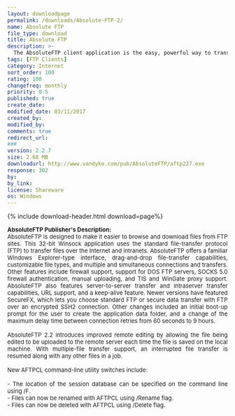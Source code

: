 ```yaml
---
layout: downloadpage
permalink: /downloads/Absolute-FTP-2/
name: Absolute FTP
file_type: download
title: Absolute FTP
description: >-
  The AbsoluteFTP client application is the easy, powerful way to transfer files using FTP, with a simple Explorer-like interface...
tags: [FTP Clients]
category: Internet
sort_order: 100
rating: 100
changefreq: monthly
priority: 0.5
published: true
create_date: 
modified_date: 03/11/2017
created_by: 
modified_by: 
comments: true
redirect_url: 
### 
version: 2.2.7
size: 2.68 MB
downloadurl: http://www.vandyke.com/pub/AbsoluteFTP/aftp227.exe
response: 302
by: 
by_link: 
license: Shareware
os: Windows
---
```


{% include download-header.html download=page%}

<p style="fix-download-text !important">
<p><font size="2"><p align="justify"><strong>AbsoluteFTP Publisher's Description:</strong> <br />
<font size="2">AbsoluteFTP is designed to make it easier to browse and download files from FTP sites. This 32-bit Winsock application uses the standard file-transfer protocol (FTP) to transfer files over the Internet and intranets. AbsoluteFTP offers a familiar Windows Explorer-type interface, drag-and-drop file-transfer capabilities, customizable file types, and multiple and simultaneous connections and transfers. Other features include firewall support, support for DOS FTP servers, SOCKS 5.0 firewall authentication, manual uploading, and TIS and WinGate proxy support. AbsoluteFTP also features server-to-server transfer and intraserver transfer capabilities, URL support, and a keep-alive feature. Newer versions have featured SecureFX, which lets you choose standard FTP or secure data transfer with FTP over an encrypted SSH2 connection. Other changes included an initial boot-up prompt for the user to create the application data folder, and a change of the maximum delay time between connection retries from 60 seconds to 9 hours. <br />
<br />
AbsoluteFTP 2.2 introduces improved remote editing by allowing the file being edited to be uploaded to the remote server each time the file is saved on the local machine. With multiple-file transfer support, an interrupted file transfer is resumed along with any other files in a job. <br />
<br />
New AFTPCL command-line utility switches include: <br />
<br />
- The location of the session database can be specified on the command line using /F. <br />
- Files can now be renamed with AFTPCL using /Rename flag. <br />
- Files can now be deleted with AFTPCL using /Delete flag. </font></p>
<p><script type="text/javascript"><!--
google_ad_client = "pub-7992644196145801";
google_alternate_color = "FFFFFF";
google_ad_width = 468;
google_ad_height = 15;
google_ad_format = "468x15_0ads_al";
google_ad_channel ="6495800097";
google_color_border = "FFFFFF";
google_color_bg = "FFFFFF";
google_color_link = "000066";
google_color_url = "008000";
google_color_text = "000000";
//--></script></p></p></p>
